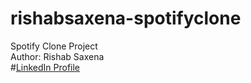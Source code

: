 # rishabsaxena-spotifyclone
Spotify Clone Project
<br>
Author: Rishab Saxena
<br>
#[LinkedIn Profile](https://www.linkedin.com/in/rishab-saxena-1a51a0181/)
